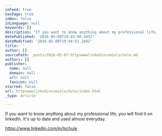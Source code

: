 ```yaml
---
inFeed: true
hasPage: true
inNav: false
inLanguage: null
keywords: []
description: "If you want to know anything about my professional life, you will find it on linkedIn. It's up to date and used almost everyday."
datePublished: '2016-05-08T19:45:00.493Z'
dateModified: '2016-05-08T19:44:51.104Z'
title: ''
author: []
sourcePath: _posts/2016-05-07-httpswwwlinkedincominlschule.md
authors: []
publisher:
  name: null
  domain: null
  url: null
  favicon: null
starred: false
url: httpswwwlinkedincominlschule/index.html
_type: Article

---
```

If you want to know anything about my professional life, you will find it on linkedIn. It's up to date and used almost everyday.

https://www.linkedin.com/in/lschule